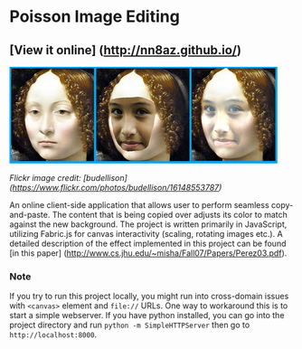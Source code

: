 # Poisson Image Editing
## [View it online] (http://nn8az.github.io/)
![Image of the app](/readme/demo-small.png)

*Flickr image credit: [budellison] (https://www.flickr.com/photos/budellison/16148553787)*

An online client-side application that allows user to perform seamless copy-and-paste. The content that is being copied over adjusts its color to match against the new background.  The project is written primarily in JavaScript, utilizing Fabric.js for canvas interactivity (scaling, rotating images etc.).  A detailed description of the effect implemented in this project can be found [in this paper] (http://www.cs.jhu.edu/~misha/Fall07/Papers/Perez03.pdf).

### Note
If you try to run this project locally, you might run into cross-domain issues with `<canvas>` element and `file://` URLs.  One way to workaround this is to start a simple webserver.  If you have python installed, you can go into the project directory and run `python -m SimpleHTTPServer` then go to `http://localhost:8000`.
